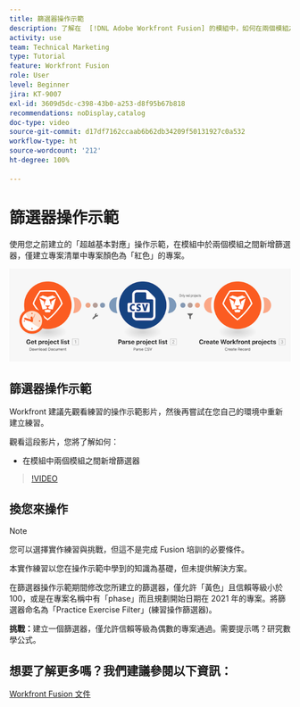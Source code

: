 ```yaml
---
title: 篩選器操作示範
description: 了解在  [!DNL Adobe Workfront Fusion] 的模組中，如何在兩個模組之間新增篩選器。
activity: use
team: Technical Marketing
type: Tutorial
feature: Workfront Fusion
role: User
level: Beginner
jira: KT-9007
exl-id: 3609d5dc-c398-43b0-a253-d8f95b67b818
recommendations: noDisplay,catalog
doc-type: video
source-git-commit: d17df7162ccaab6b62db34209f50131927c0a532
workflow-type: ht
source-wordcount: '212'
ht-degree: 100%

---
```


# 篩選器操作示範

使用您之前建立的「超越基本對應」操作示範，在模組中於兩個模組之間新增篩選器，僅建立專案清單中專案顏色為「紅色」的專案。

![影像顯示 Fusion 情境](assets/understand-the-basics-2.png)

## 篩選器操作示範

Workfront 建議先觀看練習的操作示範影片，然後再嘗試在您自己的環境中重新建立練習。

觀看這段影片，您將了解如何：

* 在模組中兩個模組之間新增篩選器

>[!VIDEO](https://video.tv.adobe.com/v/335266/?quality=12&learn=on&enablevpops)


## 換您來操作

>[!NOTE]
>
>您可以選擇實作練習與挑戰，但這不是完成 Fusion 培訓的必要條件。

本實作練習以您在操作示範中學到的知識為基礎，但未提供解決方案。

在篩選器操作示範期間修改您所建立的篩選器，僅允許「黃色」且信賴等級小於 100，或是在專案名稱中有「phase」而且規劃開始日期在 2021 年的專案。將篩選器命名為「Practice Exercise Filter」(練習操作篩選器)。

**挑戰：**&#x200B;建立一個篩選器，僅允許信賴等級為偶數的專案通過。需要提示嗎？研究數學公式。

## 想要了解更多嗎？我們建議參閱以下資訊：

[Workfront Fusion 文件](https://experienceleague.adobe.com/docs/workfront/using/adobe-workfront-fusion/workfront-fusion-2.html?lang=zh-Hant)
